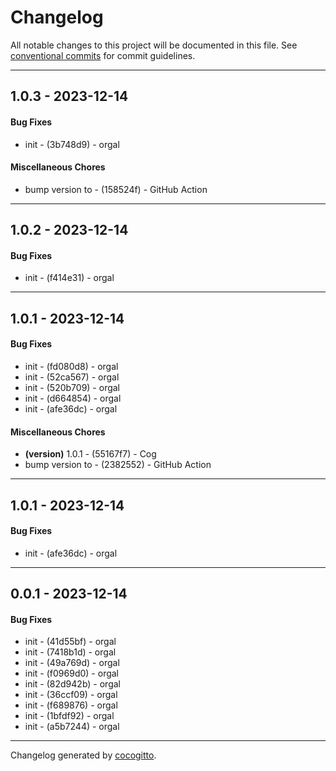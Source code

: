 # Changelog
All notable changes to this project will be documented in this file. See [conventional commits](https://www.conventionalcommits.org/) for commit guidelines.

- - -
## 1.0.3 - 2023-12-14
#### Bug Fixes
- init - (3b748d9) - orgal
#### Miscellaneous Chores
- bump version to - (158524f) - GitHub Action
- - -

## 1.0.2 - 2023-12-14
#### Bug Fixes
- init - (f414e31) - orgal
- - -

## 1.0.1 - 2023-12-14
#### Bug Fixes
- init - (fd080d8) - orgal
- init - (52ca567) - orgal
- init - (520b709) - orgal
- init - (d664854) - orgal
- init - (afe36dc) - orgal
#### Miscellaneous Chores
- **(version)** 1.0.1 - (55167f7) - Cog
- bump version to - (2382552) - GitHub Action
- - -

## 1.0.1 - 2023-12-14
#### Bug Fixes
- init - (afe36dc) - orgal
- - -

## 0.0.1 - 2023-12-14
#### Bug Fixes
- init - (41d55bf) - orgal
- init - (7418b1d) - orgal
- init - (49a769d) - orgal
- init - (f0969d0) - orgal
- init - (82d942b) - orgal
- init - (36ccf09) - orgal
- init - (f689876) - orgal
- init - (1bfdf92) - orgal
- init - (a5b7244) - orgal
- - -

Changelog generated by [cocogitto](https://github.com/cocogitto/cocogitto).